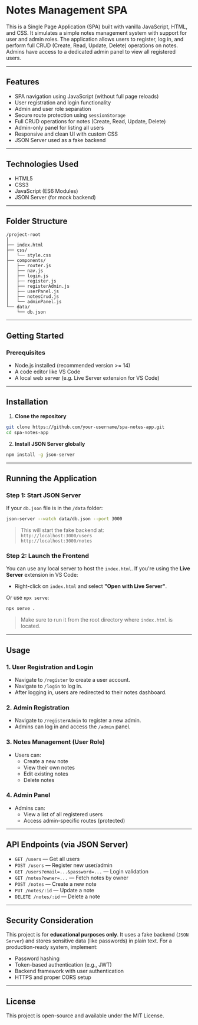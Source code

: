 # Notes Management SPA

This is a Single Page Application (SPA) built with vanilla JavaScript, HTML, and CSS. It simulates a simple notes management system with support for user and admin roles. The application allows users to register, log in, and perform full CRUD (Create, Read, Update, Delete) operations on notes. Admins have access to a dedicated admin panel to view all registered users.

---

## Features

- SPA navigation using JavaScript (without full page reloads)
- User registration and login functionality
- Admin and user role separation
- Secure route protection using `sessionStorage`
- Full CRUD operations for notes (Create, Read, Update, Delete)
- Admin-only panel for listing all users
- Responsive and clean UI with custom CSS
- JSON Server used as a fake backend

---

## Technologies Used

- HTML5
- CSS3
- JavaScript (ES6 Modules)
- JSON Server (for mock backend)

---

## Folder Structure

```
/project-root
│
├── index.html
├── css/
│   └── style.css
├── components/
│   ├── router.js
│   ├── nav.js
│   ├── login.js
│   ├── register.js
│   ├── registerAdmin.js
│   ├── userPanel.js
│   ├── notesCrud.js
│   └── adminPanel.js
└── data/
    └── db.json
```

---

## Getting Started

### Prerequisites

- Node.js installed (recommended version >= 14)
- A code editor like VS Code
- A local web server (e.g. Live Server extension for VS Code)

---

## Installation

1. **Clone the repository**

```bash
git clone https://github.com/your-username/spa-notes-app.git
cd spa-notes-app
```

2. **Install JSON Server globally**

```bash
npm install -g json-server
```

---

## Running the Application

### Step 1: Start JSON Server

If your `db.json` file is in the `/data` folder:

```bash
json-server --watch data/db.json --port 3000
```

> This will start the fake backend at:  
> `http://localhost:3000/users`  
> `http://localhost:3000/notes`

### Step 2: Launch the Frontend

You can use any local server to host the `index.html`. If you're using the **Live Server** extension in VS Code:

- Right-click on `index.html` and select **"Open with Live Server"**.

Or use `npx serve`:

```bash
npx serve .
```

> Make sure to run it from the root directory where `index.html` is located.

---

## Usage

### 1. User Registration and Login

- Navigate to `/register` to create a user account.
- Navigate to `/login` to log in.
- After logging in, users are redirected to their notes dashboard.

### 2. Admin Registration

- Navigate to `/registerAdmin` to register a new admin.
- Admins can log in and access the `/admin` panel.

### 3. Notes Management (User Role)

- Users can:
  - Create a new note
  - View their own notes
  - Edit existing notes
  - Delete notes

### 4. Admin Panel

- Admins can:
  - View a list of all registered users
  - Access admin-specific routes (protected)

---

## API Endpoints (via JSON Server)

- `GET /users` — Get all users
- `POST /users` — Register new user/admin
- `GET /users?email=...&password=...` — Login validation
- `GET /notes?owner=...` — Fetch notes by owner
- `POST /notes` — Create a new note
- `PUT /notes/:id` — Update a note
- `DELETE /notes/:id` — Delete a note

---

## Security Consideration

This project is for **educational purposes only**. It uses a fake backend (`JSON Server`) and stores sensitive data (like passwords) in plain text. For a production-ready system, implement:

- Password hashing
- Token-based authentication (e.g., JWT)
- Backend framework with user authentication
- HTTPS and proper CORS setup

---

## License

This project is open-source and available under the MIT License.
